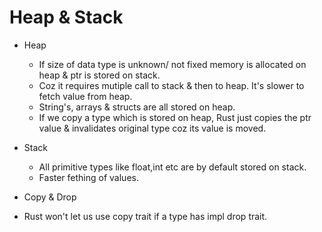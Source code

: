# Heap & Stack
- Heap
  - If size of data type is unknown/ not fixed memory is allocated on heap & ptr is stored on stack.
  - Coz it requires mutiple call to stack & then to heap. It's slower to fetch value from heap. 
  - String's, arrays & structs are all stored on heap.
  - If we copy a type which is stored on heap, Rust just copies the ptr value & invalidates original type coz its value is moved. 

- Stack
  - All primitive types like float,int etc are by default stored on stack. 
  - Faster fething of values.


 - Copy & Drop
  - Rust won't let us use copy trait if a type has impl drop trait. 



  





